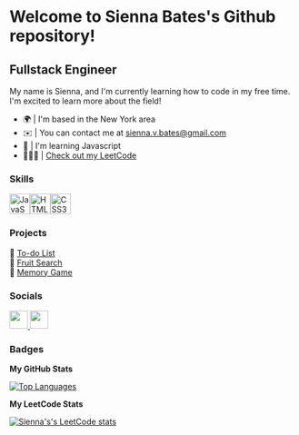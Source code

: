 Welcome to Sienna Bates's Github repository! [](https://user-images.githubusercontent.com/18350557/176309783-0785949b-9127-417c-8b55-ab5a4333674e.gif)
====================================================================================================================================

Fullstack Engineer
------------------

My name is Sienna, and I'm currently learning how to code in my free time. I'm excited to learn more about the field!

* 🌍 | I'm based in the New York area
* ✉️ | You can contact me at [sienna.v.bates@gmail.com](mailto:sienna.v.bates@gmail.com)
* 🧠 | I'm learning Javascript
* 👩🏽‍💻 | [Check out my LeetCode](https://leetcode.com/siennabee/)

### Skills


<p align="left">
<a href="https://developer.mozilla.org/en-US/docs/Web/JavaScript" target="_blank" rel="noreferrer"><img src="https://raw.githubusercontent.com/danielcranney/readme-generator/main/public/icons/skills/javascript-colored.svg" width="36" height="36" alt="JavaScript" /></a><a href="https://developer.mozilla.org/en-US/docs/Glossary/HTML5" target="_blank" rel="noreferrer"><img src="https://raw.githubusercontent.com/danielcranney/readme-generator/main/public/icons/skills/html5-colored.svg" width="36" height="36" alt="HTML5" /></a><a href="https://www.w3.org/TR/CSS/#css" target="_blank" rel="noreferrer"><img src="https://raw.githubusercontent.com/danielcranney/readme-generator/main/public/icons/skills/css3-colored.svg" width="36" height="36" alt="CSS3" /></a>
</p>

### Projects

📝 [To-do List](https://siennabee.github.io/ToDoList/)<br>
🍎 [Fruit Search](https://siennabee.github.io/FruitSearch/)<br>
🎴 [Memory Game](https://siennabee.github.io/MemoryGame/)<br>

### Socials

<p align="left"> <a href="https://www.github.com/siennabee" target="_blank" rel="noreferrer"> <picture> <source media="(prefers-color-scheme: dark)" srcset="https://raw.githubusercontent.com/danielcranney/readme-generator/main/public/icons/socials/github-dark.svg" /> <source media="(prefers-color-scheme: light)" srcset="https://raw.githubusercontent.com/danielcranney/readme-generator/main/public/icons/socials/github.svg" /> <img src="https://raw.githubusercontent.com/danielcranney/readme-generator/main/public/icons/socials/github.svg" width="32" height="32" /> </picture> </a> <a href="https://www.linkedin.com/in/https://www.linkedin.com/in/siennabates/" target="_blank" rel="noreferrer"> <picture> <source media="(prefers-color-scheme: dark)" srcset="https://raw.githubusercontent.com/danielcranney/readme-generator/main/public/icons/socials/linkedin-dark.svg" /> <source media="(prefers-color-scheme: light)" srcset="https://raw.githubusercontent.com/danielcranney/readme-generator/main/public/icons/socials/linkedin.svg" /> <img src="https://raw.githubusercontent.com/danielcranney/readme-generator/main/public/icons/socials/linkedin.svg" width="32" height="32" /> </picture> </a></p>

### Badges

<b>My GitHub Stats</b>

<a href="https://github.com/siennabee" align="left"><img src="https://github-readme-stats.vercel.app/api/top-langs/?username=siennabee&langs_count=10&title_color=a855f7&text_color=64748b&icon_color=ec4899&bg_color=ffffff&hide_border=true&locale=en&custom_title=Top%20%Languages" alt="Top Languages" /></a>

<b>My LeetCode Stats</b>

[![Sienna's's LeetCode stats](https://leetcode-stats-six.vercel.app/?username=siennabee)](https://github.com/siennabee/leetcode-stats)
